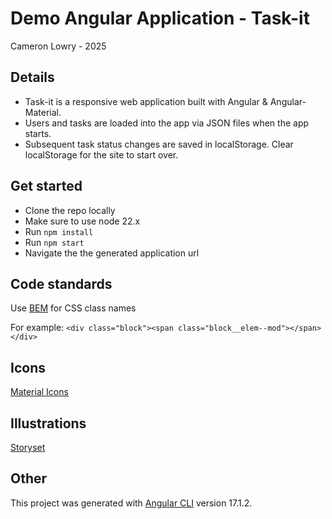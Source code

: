 # Demo Angular Application - Task-it

Cameron Lowry - 2025

## Details
* Task-it is a responsive web application built with Angular & Angular-Material.  
* Users and tasks are loaded into the app via JSON files when the app starts.
* Subsequent task status changes are saved in localStorage. Clear localStorage for the site to start over.

## Get started
* Clone the repo locally
* Make sure to use node 22.x
* Run `npm install`
* Run `npm start`
* Navigate the the generated application url

## Code standards
Use [BEM](https://getbem.com/naming) for CSS class names

For example: `<div class="block"><span class="block__elem--mod"></span></div>`

## Icons
[Material Icons](https://fonts.google.com/icons)

## Illustrations
[Storyset](https://storyset.com)

## Other
This project was generated with [Angular CLI](https://github.com/angular/angular-cli) version 17.1.2.
